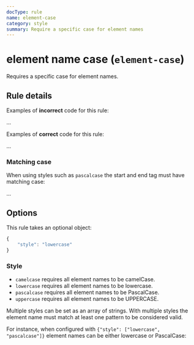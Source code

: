 ```yaml
---
docType: rule
name: element-case
category: style
summary: Require a specific case for element names
---
```


# element name case (`element-case`)

Requires a specific case for element names.

## Rule details

Examples of **incorrect** code for this rule:

<validate name="incorrect" rules="element-case">
    <DIV>...</DIV>
</validate>

Examples of **correct** code for this rule:

<validate name="correct" rules="element-case">
    <div>...</div>
</validate>

### Matching case

When using styles such as `pascalcase` the start and end tag must have matching case:

<validate name="matching" rules="element-case" element-case='{"style": "pascalcase"}'>
    <FooBar>...</Foobar>
</validate>

## Options

This rule takes an optional object:

```javascript
{
	"style": "lowercase"
}
```

### Style

- `camelcase` requires all element names to be camelCase.
- `lowercase` requires all element names to be lowercase.
- `pascalcase` requires all element names to be PascalCase.
- `uppercase` requires all element names to be UPPERCASE.

Multiple styles can be set as an array of strings.
With multiple styles the element name must match at least one pattern to be considered valid.

For instance, when configured with `{"style": ["lowercase", "pascalcase"]}` element names can be either lowercase or PascalCase:

<validate name="multiple" rules="element-case" element-case='{"style": ["lowercase", "pascalcase"]}'>
    <foo-bar></foo-bar>
    <FooBar></FooBar>
    <fooBar></fooBar>
</validate>
